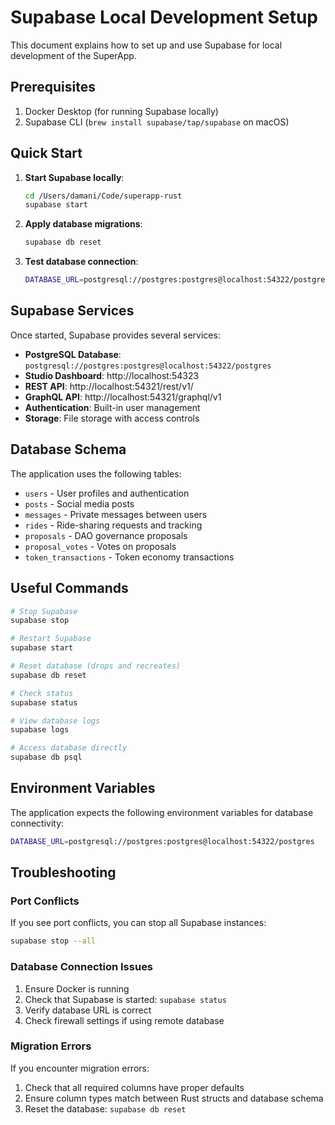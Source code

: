 # Supabase Local Development Setup

This document explains how to set up and use Supabase for local development of the SuperApp.

## Prerequisites

1. Docker Desktop (for running Supabase locally)
2. Supabase CLI (`brew install supabase/tap/supabase` on macOS)

## Quick Start

1. **Start Supabase locally**:
   ```bash
   cd /Users/damani/Code/superapp-rust
   supabase start
   ```

2. **Apply database migrations**:
   ```bash
   supabase db reset
   ```

3. **Test database connection**:
   ```bash
   DATABASE_URL=postgresql://postgres:postgres@localhost:54322/postgres cargo run -p app-storage --bin test-db
   ```

## Supabase Services

Once started, Supabase provides several services:

- **PostgreSQL Database**: `postgresql://postgres:postgres@localhost:54322/postgres`
- **Studio Dashboard**: http://localhost:54323
- **REST API**: http://localhost:54321/rest/v1/
- **GraphQL API**: http://localhost:54321/graphql/v1
- **Authentication**: Built-in user management
- **Storage**: File storage with access controls

## Database Schema

The application uses the following tables:

- `users` - User profiles and authentication
- `posts` - Social media posts
- `messages` - Private messages between users
- `rides` - Ride-sharing requests and tracking
- `proposals` - DAO governance proposals
- `proposal_votes` - Votes on proposals
- `token_transactions` - Token economy transactions

## Useful Commands

```bash
# Stop Supabase
supabase stop

# Restart Supabase
supabase start

# Reset database (drops and recreates)
supabase db reset

# Check status
supabase status

# View database logs
supabase logs

# Access database directly
supabase db psql
```

## Environment Variables

The application expects the following environment variables for database connectivity:

```bash
DATABASE_URL=postgresql://postgres:postgres@localhost:54322/postgres
```

## Troubleshooting

### Port Conflicts

If you see port conflicts, you can stop all Supabase instances:

```bash
supabase stop --all
```

### Database Connection Issues

1. Ensure Docker is running
2. Check that Supabase is started: `supabase status`
3. Verify database URL is correct
4. Check firewall settings if using remote database

### Migration Errors

If you encounter migration errors:

1. Check that all required columns have proper defaults
2. Ensure column types match between Rust structs and database schema
3. Reset the database: `supabase db reset`